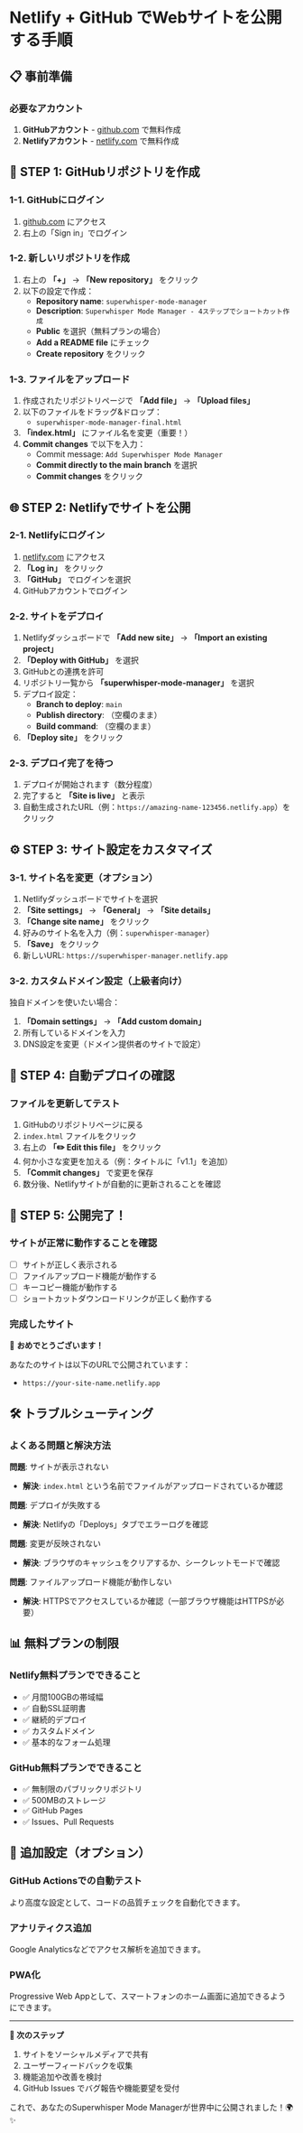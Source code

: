 # Netlify + GitHub でWebサイトを公開する手順

## 📋 事前準備

### 必要なアカウント
1. **GitHubアカウント** - [github.com](https://github.com) で無料作成
2. **Netlifyアカウント** - [netlify.com](https://netlify.com) で無料作成

## 🚀 STEP 1: GitHubリポジトリを作成

### 1-1. GitHubにログイン
1. [github.com](https://github.com) にアクセス
2. 右上の「Sign in」でログイン

### 1-2. 新しいリポジトリを作成
1. 右上の **「+」** → **「New repository」** をクリック
2. 以下の設定で作成：
   - **Repository name**: `superwhisper-mode-manager`
   - **Description**: `Superwhisper Mode Manager - 4ステップでショートカット作成`
   - **Public** を選択（無料プランの場合）
   - **Add a README file** にチェック
   - **Create repository** をクリック

### 1-3. ファイルをアップロード
1. 作成されたリポジトリページで **「Add file」** → **「Upload files」**
2. 以下のファイルをドラッグ&ドロップ：
   - `superwhisper-mode-manager-final.html`
3. **「index.html」** にファイル名を変更（重要！）
4. **Commit changes** で以下を入力：
   - Commit message: `Add Superwhisper Mode Manager`
   - **Commit directly to the main branch** を選択
   - **Commit changes** をクリック

## 🌐 STEP 2: Netlifyでサイトを公開

### 2-1. Netlifyにログイン
1. [netlify.com](https://netlify.com) にアクセス
2. **「Log in」** をクリック
3. **「GitHub」** でログインを選択
4. GitHubアカウントでログイン

### 2-2. サイトをデプロイ
1. Netlifyダッシュボードで **「Add new site」** → **「Import an existing project」**
2. **「Deploy with GitHub」** を選択
3. GitHubとの連携を許可
4. リポジトリ一覧から **「superwhisper-mode-manager」** を選択
5. デプロイ設定：
   - **Branch to deploy**: `main`
   - **Publish directory**: （空欄のまま）
   - **Build command**: （空欄のまま）
6. **「Deploy site」** をクリック

### 2-3. デプロイ完了を待つ
1. デプロイが開始されます（数分程度）
2. 完了すると **「Site is live」** と表示
3. 自動生成されたURL（例：`https://amazing-name-123456.netlify.app`）をクリック

## ⚙️ STEP 3: サイト設定をカスタマイズ

### 3-1. サイト名を変更（オプション）
1. Netlifyダッシュボードでサイトを選択
2. **「Site settings」** → **「General」** → **「Site details」**
3. **「Change site name」** をクリック
4. 好みのサイト名を入力（例：`superwhisper-manager`）
5. **「Save」** をクリック
6. 新しいURL: `https://superwhisper-manager.netlify.app`

### 3-2. カスタムドメイン設定（上級者向け）
独自ドメインを使いたい場合：
1. **「Domain settings」** → **「Add custom domain」**
2. 所有しているドメインを入力
3. DNS設定を変更（ドメイン提供者のサイトで設定）

## 🔄 STEP 4: 自動デプロイの確認

### ファイルを更新してテスト
1. GitHubのリポジトリページに戻る
2. `index.html` ファイルをクリック
3. 右上の **「✏️ Edit this file」** をクリック
4. 何か小さな変更を加える（例：タイトルに「v1.1」を追加）
5. **「Commit changes」** で変更を保存
6. 数分後、Netlifyサイトが自動的に更新されることを確認

## 📱 STEP 5: 公開完了！

### サイトが正常に動作することを確認
- [ ] サイトが正しく表示される
- [ ] ファイルアップロード機能が動作する
- [ ] キーコピー機能が動作する
- [ ] ショートカットダウンロードリンクが正しく動作する

### 完成したサイト
🎉 **おめでとうございます！**

あなたのサイトは以下のURLで公開されています：
- `https://your-site-name.netlify.app`

## 🛠️ トラブルシューティング

### よくある問題と解決方法

**問題**: サイトが表示されない
- **解決**: `index.html` という名前でファイルがアップロードされているか確認

**問題**: デプロイが失敗する
- **解決**: Netlifyの「Deploys」タブでエラーログを確認

**問題**: 変更が反映されない
- **解決**: ブラウザのキャッシュをクリアするか、シークレットモードで確認

**問題**: ファイルアップロード機能が動作しない
- **解決**: HTTPSでアクセスしているか確認（一部ブラウザ機能はHTTPSが必要）

## 📊 無料プランの制限

### Netlify無料プランでできること
- ✅ 月間100GBの帯域幅
- ✅ 自動SSL証明書
- ✅ 継続的デプロイ
- ✅ カスタムドメイン
- ✅ 基本的なフォーム処理

### GitHub無料プランでできること
- ✅ 無制限のパブリックリポジトリ
- ✅ 500MBのストレージ
- ✅ GitHub Pages
- ✅ Issues、Pull Requests

## 🔧 追加設定（オプション）

### GitHub Actionsでの自動テスト
より高度な設定として、コードの品質チェックを自動化できます。

### アナリティクス追加
Google Analyticsなどでアクセス解析を追加できます。

### PWA化
Progressive Web Appとして、スマートフォンのホーム画面に追加できるようにできます。

---

**🎯 次のステップ**
1. サイトをソーシャルメディアで共有
2. ユーザーフィードバックを収集
3. 機能追加や改善を検討
4. GitHub Issues でバグ報告や機能要望を受付

これで、あなたのSuperwhisper Mode Managerが世界中に公開されました！🌍✨